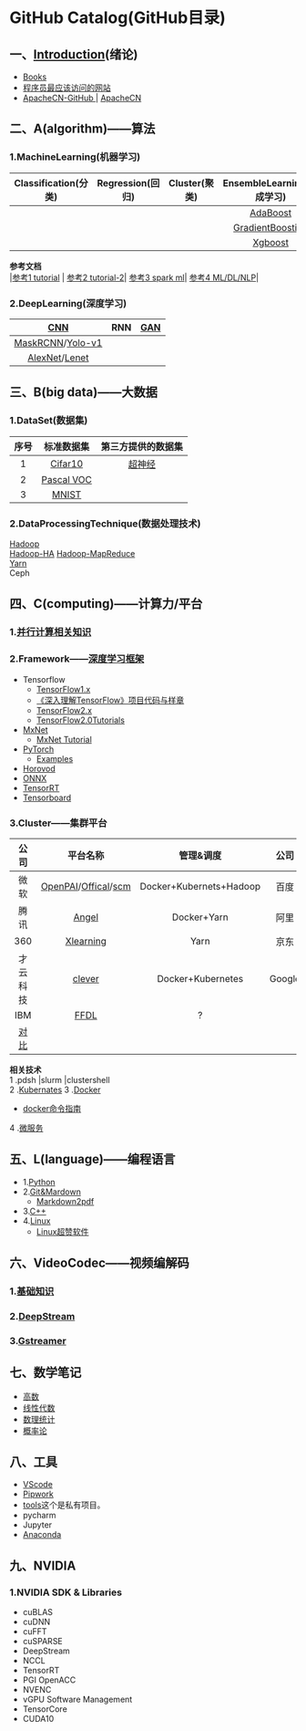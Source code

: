 # GitHub  Catalog(GitHub目录)    
## 一、[Introduction](notes/introduction01.md)(绪论)  
* [Books](https://github.com/fusimeng/book)  
* [程序员最应该访问的网站](https://github.com/fusimeng/Best-websites-a-programmer-should-visit-zh)   
* [ApacheCN-GitHub
](https://github.com/apachecn)| [ApacheCN](http://www.apachecn.org/)   
## 二、A(algorithm)——算法   
### 1.MachineLearning(机器学习)   
|Classification(分类)|Regression(回归)|Cluster(聚类)|EnsembleLearning(集成学习)|  
|:----:|:----:|:----:|:-----:|   
||||[AdaBoost](https://github.com/fusimeng/AdaBoost)|
||||[GradientBoosting](https://github.com/fusimeng/GradientBoosting)|
||||[Xgboost](https://github.com/fusimeng/Xgboost)|
   
**参考文档**  
|[参考1 tutorial](https://github.com/fusimeng/Algorithms-Tutorial) | [参考2 tutorial-2](https://github.com/fusimeng/tutorial)| [参考3 spark ml](https://github.com/fusimeng/spark-ml-source-analysis)| [参考4 ML/DL/NLP](https://github.com/fusimeng/AiLearning)|
### 2.DeepLearning(深度学习) 
|[CNN](https://github.com/fusimeng/CNNTutorials)|RNN|[GAN](https://github.com/fusimeng/GANTutorials)|  
|:-------:|:----:|:----:|
|[MaskRCNN](https://github.com/fusimeng/MaskRCNN)/[Yolo-v1](https://github.com/fusimeng/Yolo-v1)|||
|[AlexNet](https://github.com/fusimeng/AlexNet)/[Lenet](https://github.com/fusimeng/LeNet)|||
## 三、B(big data)——大数据  
### 1.DataSet(数据集)  
|序号|标准数据集| 第三方提供的数据集|
|:--:|:---:|:---:|
|1|[Cifar10](http://www.cs.toronto.edu/~kriz/cifar.html)|[超神经](https://hyper.ai/datasets)|
|2|[Pascal VOC](http://host.robots.ox.ac.uk/pascal/VOC/)||
|3|[MNIST](http://yann.lecun.com/exdb/mnist/) || 
### 2.DataProcessingTechnique(数据处理技术)  
[Hadoop](https://github.com/fusimeng/Hadoop)  
[Hadoop-HA](https://github.com/fusimeng/Hadoop-HA) 
[Hadoop-MapReduce](https://github.com/fusimeng/Hadoop-MapReduce)  
[Yarn](https://github.com/fusimeng/Yarn)    
Ceph      
## 四、C(computing)——计算力/平台   
### 1.[并行计算相关知识](https://github.com/fusimeng/ParallelComputing) 
### 2.Framework——[深度学习框架](notes/frameworks.md)
* Tensorflow
    * [TensorFlow1.x](https://github.com/fusimeng/TensorFlow)   
    * [《深入理解TensorFlow》项目代码与样章](https://github.com/fusimeng/tensorflow-in-depth)  
    * [TensorFlow2.x](https://github.com/fusimeng/TensorFlow2.x)      
    *  [TensorFlow2.0Tutorials](https://github.com/fusimeng/TensorFlow2.0Tutorials)   
* [MxNet](https://github.com/fusimeng/mxnet_)  
    * [MxNet Tutorial](https://github.com/fusimeng/MxNet)      
* [PyTorch](https://github.com/fusimeng/PyTorch)  
    * [Examples](https://github.com/fusimeng/pytorchexamples)  
* [Horovod](https://github.com/fusimeng/Horovod)
* [ONNX](https://github.com/onnx)     
* [TensorRT](https://github.com/fusimeng/TensorRT)  
* [Tensorboard](https://github.com/fusimeng/Tensorboard/settings)
### 3.Cluster——集群平台  
|公司 | 平台名称| 管理&调度| 公司 | 平台名称| 管理&调度| 
|:----:|:-------:|:------:| :----:|:-------:|:-------:|    
|微软|[OpenPAI](https://github.com/fusimeng/OpenPAI)/[Offical](https://github.com/Microsoft/pai)/[scm](https://github.com/fusimeng/scm)|Docker+Kubernets+Hadoop|百度|[PaddlePaddle](http://paddlepaddle.org/zh)|  Docker+Kubernets|  
|腾讯|[Angel](https://github.com/Angel-ML/angel)|Docker+Yarn|阿里|[X-DeepLearning](https://github.com/alibaba/x-deeplearning)|Docker+Yarn|
|360|[Xlearning](https://github.com/Qihoo360/XLearning)|Yarn|京东|登月|Docker+Kubernetes|
|才云科技|[clever](https://caicloud.io/products/clever)|Docker+Kubernetes|Google|[Kubeflow](https://github.com/kubeflow)|Docker + Kubernetes|
|IBM|[FFDL](https://github.com/IBM/FfDL)|?|
|[对比](notes/clusterframeworkcompare.md)   |   
   
**相关技术**     
1 .pdsh |slurm |clustershell    
2 .[Kubernates](https://github.com/fusimeng/k8s) 
3 .[Docker](https://github.com/fusimeng/Docker)
* [docker命令指南](https://github.com/fusimeng/docker-directive)

4 .[微服务](https://github.com/fusimeng/micro-Services-Tutorial)   

## 五、L(language)——编程语言   
* 1.[Python](https://github.com/fusimeng/Python)  
* 2.[Git&Mardown](https://github.com/fusimeng/Git)   
    * [Markdown2pdf](https://github.com/fusimeng/transfer)  
* 3.[C++](https://github.com/fusimeng/C)  
* 4.[Linux](https://github.com/fusimeng/Linux)   
    * [Linux超赞软件](https://github.com/fusimeng/Awesome-Linux-Software-zh_CN)   

## 六、VideoCodec——视频编解码  
### 1.[基础知识](https://github.com/fusimeng/VideoCodecTheoryBasis)  
### 2.[DeepStream](https://github.com/fusimeng/DeepStream3.0)  
### 3.[Gstreamer](https://github.com/fusimeng/Gstreamer)  
 

## 七、数学笔记   
* [高数](https://github.com/fusimeng/Math/tree/master/higher_mathematics)  
* [线性代数](https://github.com/fusimeng/Math/tree/master/linear_algebra)  
* [数理统计](https://github.com/fusimeng/Math/tree/master/mathematical_statistics)  
* [概率论](https://github.com/fusimeng/Math/tree/master/probability_theory)  

## 八、工具  
* [VScode](https://github.com/fusimeng/VScode)   
* [Pipwork](https://github.com/fusimeng/pipework)   
* [tools](https://github.com/fusimeng/tools)这个是私有项目。 
* pycharm  
* Jupyter  
* [Anaconda](https://github.com/fusimeng/ai_tools)

## 九、NVIDIA
### 1.NVIDIA  SDK & Libraries
* cuBLAS
* cuDNN
* cuFFT
* cuSPARSE
* DeepStream
* NCCL
* TensorRT 
* PGI OpenACC
* NVENC 
* vGPU Software Management
* TensorCore
* CUDA10


